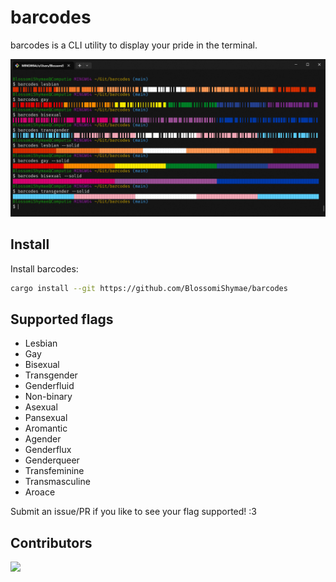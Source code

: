 # barcodes

barcodes is a CLI utility to display your pride in the terminal.

![](preview.png)

## Install

Install barcodes:
```bash
cargo install --git https://github.com/BlossomiShymae/barcodes
```

## Supported flags

- Lesbian
- Gay
- Bisexual
- Transgender
- Genderfluid
- Non-binary
- Asexual
- Pansexual
- Aromantic
- Agender
- Genderflux
- Genderqueer
- Transfeminine
- Transmasculine
- Aroace

Submit an issue/PR if you like to see your flag supported! :3

## Contributors


<a href="https://github.com/BlossomiShymae/barcodes/graphs/contributors">
  <img src="https://contrib.rocks/image?repo=BlossomiShymae/barcodes" />
</a>
